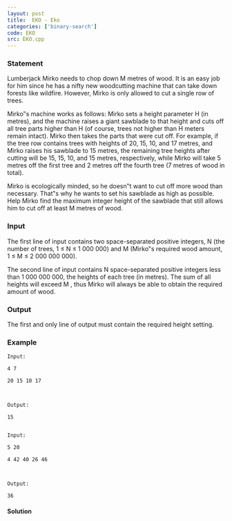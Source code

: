 ```yaml
---
layout: post
title:  EKO - Eko
categories: ['binary-search']
code: EKO
src: EKO.cpp
---
```


### **Statement**

Lumberjack Mirko needs to chop down M metres of wood. It is an easy job
for him since he has a nifty new woodcutting machine that can take down
forests like wildfire. However, Mirko is only allowed to cut a single row of
trees.

Mirko‟s machine works as follows: Mirko sets a height parameter H (in
metres), and the machine raises a giant sawblade to that height and cuts off
all tree parts higher than H (of course, trees not higher than H
meters remain intact). Mirko then takes the parts that were cut off. For
example, if the tree row contains trees with heights of 20, 15, 10, and 17
metres, and Mirko raises his sawblade to 15 metres, the remaining tree heights
after cutting will be 15, 15, 10, and 15 metres, respectively, while Mirko
will take 5 metres off the first tree and 2 metres off the fourth tree (7
metres of wood in total).

Mirko is ecologically minded, so he doesn‟t want to cut off more wood than
necessary. That‟s why he wants to set his sawblade as high as possible. Help
Mirko find the maximum integer height of the sawblade that still allows
him to cut off at least M metres of wood.

### Input

The first line of input contains two space-separated positive integers, N
(the number of trees, 1 ≤ N ≤ 1 000 000) and M (Mirko‟s required wood
amount, 1 ≤ M ≤ 2 000 000 000).

The second line of input contains N space-separated positive integers less
than 1 000 000 000, the heights of each tree (in metres). The sum of all
heights will exceed M , thus Mirko will always be able to obtain the
required amount of wood.

### Output

The first and only line of output must contain the required height setting.

### Example

    
    
    Input:
    4 7
    20 15 10 17
    
    Output:
    15
    
    
    Input:
    5 20
    4 42 40 26 46
    
    Output:
    36



#### **Solution**



